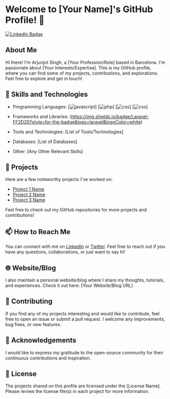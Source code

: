 # Welcome to [Your Name]'s GitHub Profile! 👋

[![LinkedIn Badge](https://img.shields.io/badge/-LinkedIn-blue?style=flat-square&logo=Linkedin&logoColor=white&link=[YOUR_LINKEDIN_PROFILE_URL])](https://www.linkedin.com/in/[arjunjot-singh-3512561a0]/)

## About Me

Hi there! I'm Arjunjot Singh, a [Your Profession/Role] based in Barcelona. I'm passionate about [Your Interests/Expertise]. This is my GitHub profile, where you can find some of my projects, contributions, and explorations. Feel free to explore and get in touch!

## 🧰 Skills and Technologies

- Programming Languages: [![javascript](https://img.shields.io/badge/JavaScript-323330?style=for-the-badge&logo=javascript&logoColor=F7DF1E)] 
                        [![php](https://img.shields.io/badge/PHP-777BB4?style=for-the-badge&logo=php&logoColor=white)]
                        [![css](https://img.shields.io/badge/CSS3-1572B6?style=for-the-badge&logo=css3&logoColor=white)]
                        [![css](https://img.shields.io/badge/HTML5-E34F26?style=for-the-badge&logo=html5&logoColor=white)]
                        
                        
 
- Frameworks and Libraries: (https://img.shields.io/badge/Laravel-FF2D20?style=for-the-badge&logo=laravel&logoColor=white)
- Tools and Technologies: [List of Tools/Technologies]
- Databases: [List of Databases]
- Other: [Any Other Relevant Skills]

## 🔭 Projects

Here are a few noteworthy projects I've worked on:

- [Project 1 Name](link-to-project)
- [Project 2 Name](link-to-project)
- [Project 3 Name](link-to-project)

Feel free to check out my GitHub repositories for more projects and contributions!

## 📫 How to Reach Me

You can connect with me on [LinkedIn](https://www.linkedin.com/in/[YOUR_LINKEDIN_USERNAME]/) or [Twitter](https://twitter.com/[YOUR_TWITTER_USERNAME]). Feel free to reach out if you have any questions, collaborations, or just want to say hi!

## 🌐 Website/Blog

I also maintain a personal website/blog where I share my thoughts, tutorials, and experiences. Check it out here: [Your Website/Blog URL]

## 🤝 Contributing

If you find any of my projects interesting and would like to contribute, feel free to open an issue or submit a pull request. I welcome any improvements, bug fixes, or new features.

## 🙏 Acknowledgements

I would like to express my gratitude to the open-source community for their continuous contributions and inspiration.

## 📝 License

The projects shared on this profile are licensed under the [License Name]. Please review the license file(s) in each project for more information.

